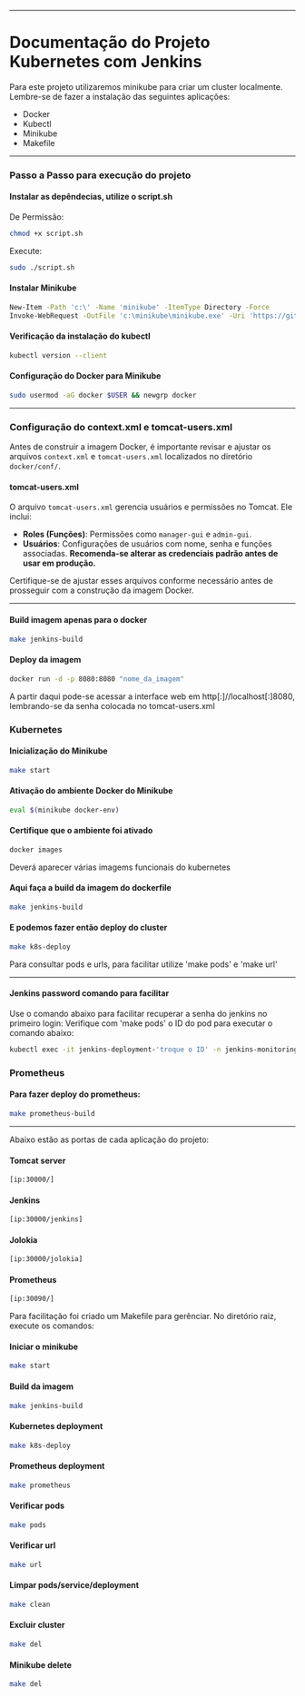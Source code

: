 
- - -
# Documentação do Projeto Kubernetes com Jenkins

Para este projeto utilizaremos minikube para criar um cluster localmente. Lembre-se de fazer a instalação das seguintes aplicações:
- Docker
- Kubectl
- Minikube
- Makefile

- - -
### Passo a Passo para execução do projeto

#### Instalar as depêndecias, utilize o script.sh
De Permissão:
```bash
chmod +x script.sh
```

Execute:
```bash
sudo ./script.sh
```
#### Instalar Minikube
```bash
New-Item -Path 'c:\' -Name 'minikube' -ItemType Directory -Force
Invoke-WebRequest -OutFile 'c:\minikube\minikube.exe' -Uri 'https://github.com/kubernetes/minikube/releases/latest/download/minikube-windows-amd64.exe' -UseBasicParsing
```

#### Verificação da instalação do kubectl
```bash
kubectl version --client
```

#### Configuração do Docker para Minikube
```bash
sudo usermod -aG docker $USER && newgrp docker
```

---

### Configuração do context.xml e tomcat-users.xml

Antes de construir a imagem Docker, é importante revisar e ajustar os arquivos `context.xml` e `tomcat-users.xml` localizados no diretório `docker/conf/`.

#### tomcat-users.xml
O arquivo `tomcat-users.xml` gerencia usuários e permissões no Tomcat. Ele inclui:
- **Roles (Funções)**: Permissões como `manager-gui` e `admin-gui`.
- **Usuários**: Configurações de usuários com nome, senha e funções associadas. **Recomenda-se alterar as credenciais padrão antes de usar em produção.**

Certifique-se de ajustar esses arquivos conforme necessário antes de prosseguir com a construção da imagem Docker.

---

#### Build imagem apenas para o docker
```bash
make jenkins-build
```

#### Deploy da imagem
```bash
docker run -d -p 8080:8080 "nome_da_imagem"
```
A partir daqui pode-se acessar a interface web em http[:]//localhost[:]8080, lembrando-se da senha colocada no tomcat-users.xml

### Kubernetes

#### Inicialização do Minikube
```bash
make start
```

#### Ativação do ambiente Docker do Minikube
```bash
eval $(minikube docker-env)
```

#### Certifique que o ambiente foi ativado
```bash
docker images
```
Deverá aparecer várias imagems funcionais do kubernetes

#### Aqui faça a build da imagem do dockerfile
```bash
make jenkins-build
```

#### E podemos fazer então deploy do cluster
```bash
make k8s-deploy
```
Para consultar pods e urls, para facilitar utilize 'make pods' e 'make url'

---
#### Jenkins password comando para facilitar

Use o comando abaixo para facilitar recuperar a senha do jenkins no primeiro login:
Verifique com 'make pods' o ID do pod para executar o comando abaixo:

```bash
kubectl exec -it jenkins-deployment-'troque o ID' -n jenkins-monitoring -- cat /root/.jenkins/secrets/initialAdminPassword
```

### Prometheus
#### Para fazer deploy do prometheus:
```bash
make prometheus-build
```

---

Abaixo estão as portas de cada aplicação do projeto:
#### Tomcat server
```bash
[ip:30000/]
```

#### Jenkins
```bash
[ip:30000/jenkins]
```

#### Jolokia
```bash
[ip:30000/jolokia]
```

#### Prometheus
```bash
[ip:30090/]
```

Para facilitação foi criado um Makefile para gerênciar. No diretório raiz, execute os comandos:

#### Iniciar o minikube

```bash
make start
```

#### Build da imagem

```bash
make jenkins-build
```

#### Kubernetes deployment
```bash
make k8s-deploy
```

#### Prometheus deployment
```bash
make prometheus
```

#### Verificar pods
```bash
make pods
```

#### Verificar url
```bash
make url
```

#### Limpar pods/service/deployment
```bash
make clean
```

#### Excluir cluster
```bash
make del
```

#### Minikube delete
```bash
make del
```
